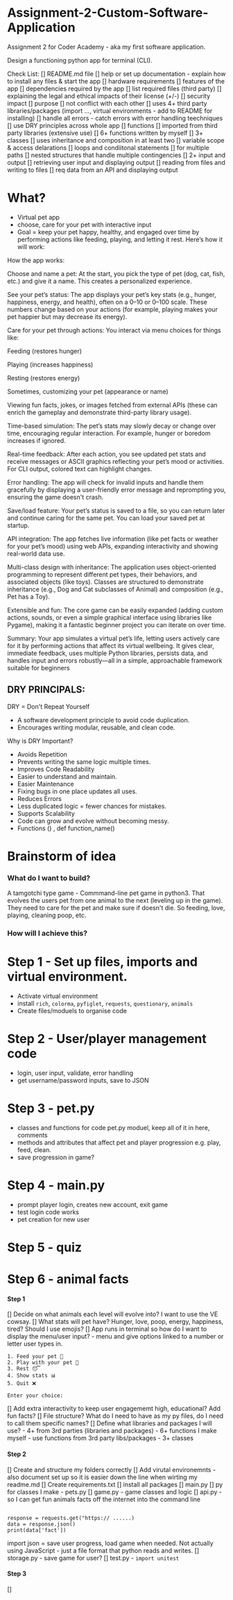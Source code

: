 # Assignment-2-Custom-Software-Application
Assignment 2 for Coder Academy - aka my first software application.

Design a functioning python app for terminal (CLI).

Check List:
[] README.md file
    [] help or set up documentation - explain how to install any files & start the app
    [] hardware requirements
    [] features of the app
    [] dependencies required by the app
    [] list required files (third party)
        [] explaining the legal and ethical impacts of their license (+/-)
        [] security impact
        [] purpose
        [] not conflict with each other
[] uses 4+ third party libraries/packages (import ..., virtual environments - add to README for installing)
[] handle all errors - catch errors with error handling teechniques
[] use DRY principles across whole app
[] functions
    [] imported from third party libraries (extensive use)
    [] 6+ functions written by myself
[] 3+ classes
    [] uses inheritance and composition in at least two
[] variable scope & access delarations
[] loops and condiitonal statements
    [] for multiple paths
    [] nested structures that handle multiple contingencies
[] 2+ input and output
    [] retrieving user input and displaying output
    [] reading from files and writing to files
    [] req data from an API and displaying output

# What?

- Virtual pet app
- choose, care for your pet with interactive input
- Goal = keep your pet happy, healthy, and engaged over time by performing actions like feeding, playing, and letting it rest. Here’s how it will work:

How the app works:

Choose and name a pet:
At the start, you pick the type of pet (dog, cat, fish, etc.) and give it a name. This creates a personalized experience.

See your pet’s status:
The app displays your pet’s key stats (e.g., hunger, happiness, energy, and health), often on a 0–10 or 0–100 scale. These numbers change based on your actions (for example, playing makes your pet happier but may decrease its energy).

Care for your pet through actions:
You interact via menu choices for things like:

Feeding (restores hunger)

Playing (increases happiness)

Resting (restores energy)

Sometimes, customizing your pet (appearance or name)

Viewing fun facts, jokes, or images fetched from external APIs (these can enrich the gameplay and demonstrate third-party library usage).

Time-based simulation:
The pet’s stats may slowly decay or change over time, encouraging regular interaction. For example, hunger or boredom increases if ignored.

Real-time feedback:
After each action, you see updated pet stats and receive messages or ASCII graphics reflecting your pet’s mood or activities. For CLI output, colored text can highlight changes.

Error handling:
The app will check for invalid inputs and handle them gracefully by displaying a user-friendly error message and reprompting you, ensuring the game doesn't crash.

Save/load feature:
Your pet’s status is saved to a file, so you can return later and continue caring for the same pet. You can load your saved pet at startup.

API integration:
The app fetches live information (like pet facts or weather for your pet’s mood) using web APIs, expanding interactivity and showing real-world data use.

Multi-class design with inheritance:
The application uses object-oriented programming to represent different pet types, their behaviors, and associated objects (like toys). Classes are structured to demonstrate inheritance (e.g., Dog and Cat subclasses of Animal) and composition (e.g., Pet has a Toy).

Extensible and fun:
The core game can be easily expanded (adding custom actions, sounds, or even a simple graphical interface using libraries like Pygame), making it a fantastic beginner project you can iterate on over time.

Summary:
Your app simulates a virtual pet’s life, letting users actively care for it by performing actions that affect its virtual wellbeing. It gives clear, immediate feedback, uses multiple Python libraries, persists data, and handles input and errors robustly—all in a simple, approachable framework suitable for beginners


## DRY PRINCIPALS:

DRY = Don't Repeat Yourself
- A software development principle to avoid code duplication.
- Encourages writing modular, reusable, and clean code.

Why is DRY Important?
- Avoids Repetition
- Prevents writing the same logic multiple times.
- Improves Code Readability
- Easier to understand and maintain.
- Easier Maintenance
- Fixing bugs in one place updates all uses.
- Reduces Errors
- Less duplicated logic = fewer chances for mistakes.
- Supports Scalability
- Code can grow and evolve without becoming messy.
- Functions () , def function_name()

# Brainstorm of idea

### What do I want to build?

A tamgotchi type game - Commmand-line pet game in python3. That evolves the users pet from one animal to the next (leveling up in the game). They need to care for the pet and make sure if doesn't die. So feeding, love, playing, cleaning poop, etc.

### How will I achieve this?

# Step 1 - Set up files, imports and virtual environment.

- Activate virtual environment
- install ```rich```, ```colorma```, ```pyfiglet```, ```requests```, ```questionary```, ```animals```
- Create files/moduels to organise code

# Step 2 - User/player management code

- login, user input, validate, error handling
- get username/password inputs, save to JSON

# Step 3 - pet.py

- classes and functions for code pet.py moduel, keep all of it in here, comments
- methods and attributes that affect pet and player progression e.g. play, feed, clean.
- save progression in game?

# Step 4 - main.py

- prompt player login, creates new account, exit game
- test login code works
- pet creation for new user

# Step 5 - quiz

# Step 6 - animal facts



#### Step 1

[] Decide on what animals each level will evolve into? I want to use the VE cowsay.
[] What stats will pet have? Hunger, love, poop, energy, happiness, tired? Should I use emojis?
[] App runs in terminal so how do I want to display the menu/user input?
    - menu and give options linked to a number or letter user types in.
``` What would you like to do?
1. Feed your pet 🥕
2. Play with your pet 🎾
3. Rest 😴
4. Show stats 📊
5. Quit ❌

Enter your choice:
```

[] Add extra interactivity to keep user engagememt high, educational? Add fun facts?
[] File structure? What do I need to have as my py files, do I need to call them specific names?
[] Define what libraries and packages I will use?
    - 4+ from 3rd parties (libraries and packages)
    - 6+ functions I make myself
    - use functions from 3rd party libs/packages
    - 3+ classes

#### Step 2

[] Create and structure my folders correctly
[] Add virutal environemnts - also document set up so it is easier down the line when wirting my readme.md
[] Create requirements.txt
[] install all packages
[] main.py
[] py for classes I make - pets.py
[] game.py - game classes and logic
[] api.py - so I can get fun animals facts off the internet into the command line

``` import requests

response = requests.get("https:// ......)
data = response.json()
print(data['fact'])
```

import json = save user progress, load game when needed. Not actually using JavaScript - just a file format that python reads and writes.
[] storage.py - save game for user?
[] test.py - ```import unitest```

#### Step 3

[]